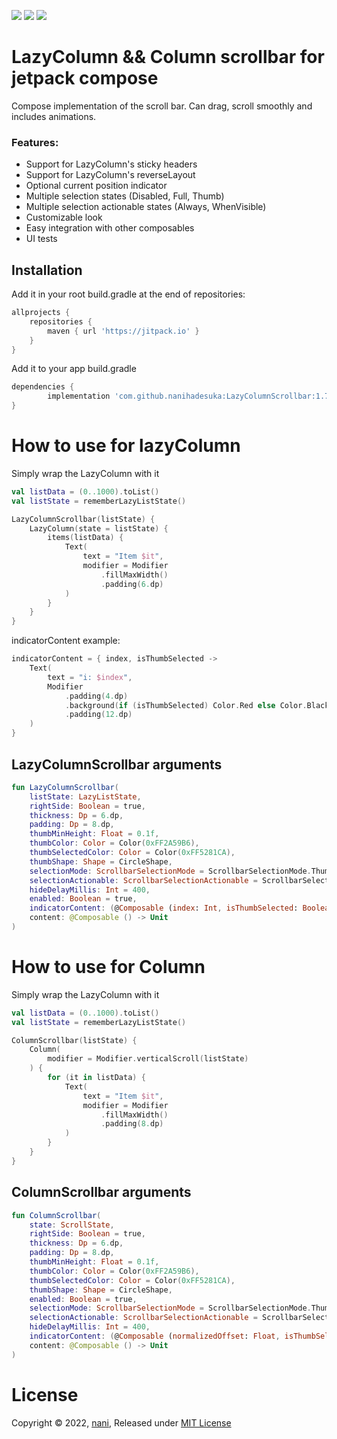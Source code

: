 [![](https://jitpack.io/v/nanihadesuka/LazyColumnScrollbar.svg)](https://jitpack.io/#nanihadesuka/LazyColumnScrollbar)
[![](https://jitpack.io/v/nanihadesuka/LazyColumnScrollbar/month.svg)](https://jitpack.io/#nanihadesuka/LazyColumnScrollbar)
[![](https://github.com/nanihadesuka/LazyColumnScrollbar/actions/workflows/default.yml/badge.svg?branch=master)](https://github.com/nanihadesuka/LazyColumnScrollbar/commits/master)

# LazyColumn && Column scrollbar for jetpack compose

Compose implementation of the scroll bar. Can drag, scroll smoothly and includes animations.

### Features:
- Support for LazyColumn's sticky headers
- Support for LazyColumn's reverseLayout
- Optional current position indicator
- Multiple selection states (Disabled, Full, Thumb)
- Multiple selection actionable states (Always, WhenVisible)
- Customizable look
- Easy integration with other composables
- UI tests

## Installation

Add it in your root build.gradle at the end of  repositories:

```groovy
allprojects {
    repositories {
        maven { url 'https://jitpack.io' }
    }
}
```

Add it to your app build.gradle

```groovy
dependencies {
        implementation 'com.github.nanihadesuka:LazyColumnScrollbar:1.7.2'
}
```

# How to use for lazyColumn

Simply wrap the LazyColumn with it

```kotlin
val listData = (0..1000).toList()
val listState = rememberLazyListState()

LazyColumnScrollbar(listState) {
    LazyColumn(state = listState) {
        items(listData) {
            Text(
                text = "Item $it",
                modifier = Modifier
                    .fillMaxWidth()
                    .padding(6.dp)
            )
        }
    }
}
```

indicatorContent example:
```kotlin
indicatorContent = { index, isThumbSelected ->
    Text(
        text = "i: $index",
        Modifier
            .padding(4.dp)
            .background(if (isThumbSelected) Color.Red else Color.Black, CircleShape)
            .padding(12.dp)
    )
}
```

## LazyColumnScrollbar arguments

```kotlin
fun LazyColumnScrollbar(
    listState: LazyListState,
    rightSide: Boolean = true,
    thickness: Dp = 6.dp,
    padding: Dp = 8.dp,
    thumbMinHeight: Float = 0.1f,
    thumbColor: Color = Color(0xFF2A59B6),
    thumbSelectedColor: Color = Color(0xFF5281CA),
    thumbShape: Shape = CircleShape,
    selectionMode: ScrollbarSelectionMode = ScrollbarSelectionMode.Thumb,
    selectionActionable: ScrollbarSelectionActionable = ScrollbarSelectionActionable.Always,
    hideDelayMillis: Int = 400,
    enabled: Boolean = true,
    indicatorContent: (@Composable (index: Int, isThumbSelected: Boolean) -> Unit)? = null,
    content: @Composable () -> Unit
)
```

# How to use for Column
Simply wrap the LazyColumn with it

```kotlin
val listData = (0..1000).toList()
val listState = rememberLazyListState()

ColumnScrollbar(listState) {
    Column(
        modifier = Modifier.verticalScroll(listState)
    ) {
        for (it in listData) {
            Text(
                text = "Item $it",
                modifier = Modifier
                    .fillMaxWidth()
                    .padding(8.dp)
            )
        }
    }
}
```

## ColumnScrollbar arguments

```kotlin
fun ColumnScrollbar(
    state: ScrollState,
    rightSide: Boolean = true,
    thickness: Dp = 6.dp,
    padding: Dp = 8.dp,
    thumbMinHeight: Float = 0.1f,
    thumbColor: Color = Color(0xFF2A59B6),
    thumbSelectedColor: Color = Color(0xFF5281CA),
    thumbShape: Shape = CircleShape,
    enabled: Boolean = true,
    selectionMode: ScrollbarSelectionMode = ScrollbarSelectionMode.Thumb,
    selectionActionable: ScrollbarSelectionActionable = ScrollbarSelectionActionable.Always,
    hideDelayMillis: Int = 400,
    indicatorContent: (@Composable (normalizedOffset: Float, isThumbSelected: Boolean) -> Unit)? = null,
    content: @Composable () -> Unit
)
```

# License
Copyright © 2022, [nani](https://github.com/nanihadesuka), Released under [MIT License](LICENSE)
